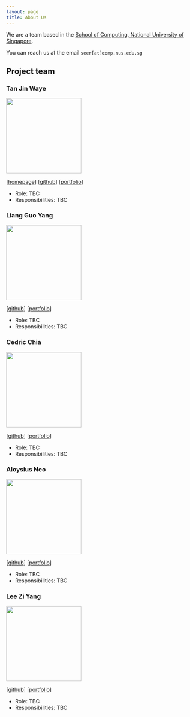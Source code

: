 ```yaml
---
layout: page
title: About Us
---
```


We are a team based in the [School of Computing, National University of Singapore](http://www.comp.nus.edu.sg).

You can reach us at the email `seer[at]comp.nus.edu.sg`

## Project team

### Tan Jin Waye

<img src="images/johndoe.png" width="200px">

[[homepage](http://www.comp.nus.edu.sg/~damithch)]
[[github](https://github.com/Tan-Jin-Waye)]
[[portfolio](team/johndoe.md)]

* Role: TBC
* Responsibilities: TBC

### Liang Guo Yang

<img src="images/johndoe.png" width="200px">

[[github](http://github.com/LianGuoYang)]
[[portfolio](team/lianguoyang.md)]

* Role: TBC
* Responsibilities: TBC

### Cedric Chia

<img src="images/johndoe.png" width="200px">

[[github](http://github.com/CedricChia123)] [[portfolio](team/johndoe.md)]

* Role: TBC
* Responsibilities: TBC

### Aloysius Neo

<img src="images/johndoe.png" width="200px">

[[github](http://github.com/Aloynz)]
[[portfolio](team/johndoe.md)]

* Role: TBC
* Responsibilities: TBC

### Lee Zi Yang

<img src="images/johndoe.png" width="200px">

[[github](http://github.com/zylee348)]
[[portfolio](team/johndoe.md)]

* Role: TBC
* Responsibilities: TBC
